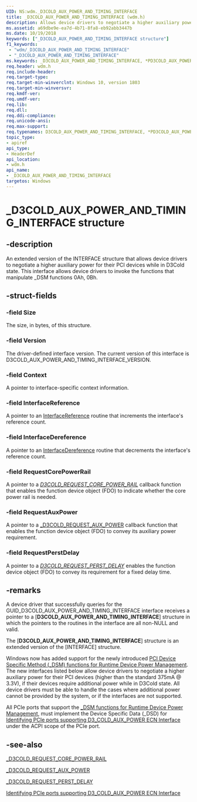 ```yaml
---
UID: NS:wdm._D3COLD_AUX_POWER_AND_TIMING_INTERFACE
title: _D3COLD_AUX_POWER_AND_TIMING_INTERFACE (wdm.h)
description: Allows device drivers to negotiate a higher auxiliary power for their PCI devices while in D3Cold state. 
ms.assetid: a69dbe9e-ea7d-4b71-8fa8-eb92abb3447b
ms.date: 10/19/2018
keywords: ["_D3COLD_AUX_POWER_AND_TIMING_INTERFACE structure"]
f1_keywords:
 - "wdm/_D3COLD_AUX_POWER_AND_TIMING_INTERFACE"
 - "_D3COLD_AUX_POWER_AND_TIMING_INTERFACE"
ms.keywords: _D3COLD_AUX_POWER_AND_TIMING_INTERFACE, *PD3COLD_AUX_POWER_AND_TIMING_INTERFACE, D3COLD_AUX_POWER_AND_TIMING_INTERFACE, 
req.header: wdm.h
req.include-header:
req.target-type:
req.target-min-winverclnt: Windows 10, version 1803
req.target-min-winversvr:
req.kmdf-ver:
req.umdf-ver:
req.lib:
req.dll:
req.ddi-compliance:
req.unicode-ansi:
req.max-support:
req.typenames: D3COLD_AUX_POWER_AND_TIMING_INTERFACE, *PD3COLD_AUX_POWER_AND_TIMING_INTERFACE
topic_type: 
- apiref
api_type: 
- HeaderDef
api_location:
- wdm.h
api_name: 
- _D3COLD_AUX_POWER_AND_TIMING_INTERFACE
targetos: Windows
---
```


# _D3COLD_AUX_POWER_AND_TIMING_INTERFACE structure

## -description
An extended version of the INTERFACE structure that allows device drivers to negotiate a higher auxiliary power for their PCI devices while in D3Cold state. This interface allows device drivers to invoke the functions that manipulate _DSM functions 0Ah, 0Bh.

## -struct-fields

### -field Size
The size, in bytes, of this structure.

### -field Version
The driver-defined interface version. The current version of this interface is D3COLD_AUX_POWER_AND_TIMING_INTERFACE_VERSION.
 
### -field Context
A pointer to interface-specific context information.
 
### -field InterfaceReference
A pointer to an [InterfaceReference](nc-wdm-pinterface_reference.md) routine that increments the interface's reference count. 
 
### -field InterfaceDereference
A pointer to an [InterfaceDereference](nc-wdm-pinterface_dereference.md) routine that decrements the interface's reference count.
 
### -field RequestCorePowerRail
A pointer to a [_D3COLD_REQUEST_CORE_POWER_RAIL_](nc-wdm-d3cold_request_core_power_rail.md) callback function that enables the function device object (FDO) to indicate whether the core power rail is needed.

### -field RequestAuxPower
A pointer to a [_D3COLD_REQUEST_AUX_POWER](nc-wdm-d3cold_request_aux_power.md) callback function that enables the function device object (FDO) to convey its auxiliary power requirement.
 
### -field RequestPerstDelay
A pointer to a [_D3COLD_REQUEST_PERST_DELAY_](nc-wdm-d3cold_request_perst_delay.md) enables the function device object (FDO) to convey its requirement for a fixed delay time.

## -remarks
A device driver that successfully queries for the GUID_D3COLD_AUX_POWER_AND_TIMING_INTERFACE interface receives a pointer to a [**D3COLD_AUX_POWER_AND_TIMING_INTERFACE**] structure in which the pointers to the routines in the interface are all non-NULL and valid. 

The [**D3COLD_AUX_POWER_AND_TIMING_INTERFACE**] structure is an extended version of the [INTERFACE] structure.

Windows now has added support for the newly introduced [PCI Device Specific Method (_DSM) functions for Runtime Device Power Management](https://members.pcisig.com/wg/PCI-SIG/document/11119). The new interfaces listed below allow device drivers to negotiate a higher auxiliary power for their PCI devices (higher than the standard 375mA @ 3.3V), if their devices require additional power while in D3Cold state. All device drivers must be able to handle the cases where additional power cannot be provided by the system, or if the interfaces are not supported.

All PCIe ports that support the [_DSM functions for Runtime Device Power Management](https://members.pcisig.com/wg/PCI-SIG/document/11119), must implement the Device Specific Data (_DSD) for [Identifying PCIe ports supporting D3_COLD_AUX_POWER ECN Interface](https://docs.microsoft.com/windows-hardware/drivers/pci/dsd-for-pcie-root-ports#identifying-pcie-ports-supporting-d3_cold_aux_power-ecn-interface) under the ACPI scope of the PCIe port.

## -see-also
[_D3COLD_REQUEST_CORE_POWER_RAIL](nc-wdm-d3cold_request_core_power_rail.md)

[_D3COLD_REQUEST_AUX_POWER](nc-wdm-d3cold_request_aux_power.md)

[_D3COLD_REQUEST_PERST_DELAY](nc-wdm-d3cold_request_perst_delay.md)

[Identifying PCIe ports supporting D3_COLD_AUX_POWER ECN Interface](https://docs.microsoft.com/windows-hardware/drivers/pci/dsd-for-pcie-root-ports#identifying-pcie-ports-supporting-d3_cold_aux_power-ecn-interface) 

